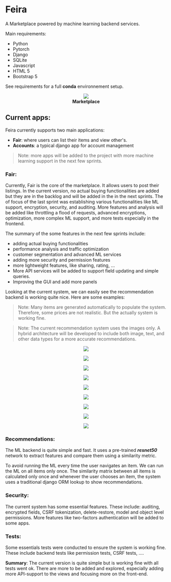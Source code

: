 # Feira

A Marketplace powered by machine learning backend services.

Main requirements:
- Python 
- Pytorch
- Django
- SQLite
- Javascript
- HTML 5
- Bootstrap 5

See requirements for a full **conda** environnement setup.


<p align="center">
  <img src="images/main.png">
  <br><b> Marketplace </b>
</p>

## Current apps:
Feira currently supports two main applications:
 - **Fair**: where users can list their items and view other's. 
 - **Accounts**: a typical django app for account management

> Note: more apps will be added to the project with more machine learning support in the next few sprints.

### Fair:
 Currently, Fair is the core of the marketplace. It allows users to post their listings. In the current version, no actual buying functionalities are added but they are in the backlog and will be added in the in the next sprints. The of focus of the last sprint was establishing various functionalities like ML support, encryption, security, and auditing. More features and analysis will be added like throttling a flood of requests, advanced encryptions, optimization, more complex ML support, and more tests especially in the frontend.

 The summary of the some features in the next few sprints include:
 - adding actual buying functionalities
 - performance analysis and traffic optimization
 - customer segmentation and advanced ML services
 - adding more security and permission features
 - more lightweight features, like sharing, rating, ...
 - More API services will be added to support field updating and simple queries.
 - Improving the GUI and add more panels
  

 Looking at the current system, we can easily see the recommendation backend is working quite nice. Here are some examples:

> Note: Many items are generated automatically to populate the system. Therefore, some prices are not realistic. But the actually system is working fine.


> Note: The current recommendation system uses the images only. A hybrid architecture will be developed to include both image, text, and other data types for a more accurate recommendations.

<p align="center">
  <img src="images/recommendations_2.png">
</p>

<p align="center">
  <img src="images/recommendations_3.png">
</p>

<p align="center">
  <img src="images/recommendations_4.png">
</p>
   

<p align="center">
  <img src="images/recommendations_5.png">
</p>


<p align="center">
  <img src="images/recommendations_7.png">
</p>

<p align="center">
  <img src="images/recommendations_8.png">
</p>

<p align="center">
  <img src="images/recommendations_10.png">
</p>

<p align="center">
  <img src="images/recommendations_11.png">
</p>


<p align="center">
  <img src="images/recommendations_ts.png">
</p>

### Recommendations:
The ML backend is quite simple and fast. It uses a pre-trained ***resnet50*** network to extract features and compare them using a similarity metric.

To avoid running the ML every time the user navigates an item. We can run the ML on all items only once. The similarity matrix between all items is calculated only once and whenever the user chooses an item, the system uses a traditional django ORM lookup to show recommendations.

### Security:
The current system has some essential features. These include: auditing, encrypted fields, CSRF tokenization, delete-restore, model and object level permissions. More features like two-factors authentication will be added to some apps.


### Tests:
Some essentials tests were conducted to ensure the system is working fine. These include backend tests like permission tests, CSRF tests, ....


**Summary**: 
The current version is quite simple but is working fine with all tests went ok. There are more to be added and explored, especially adding more API-support to the views and focusing more on the front-end. 